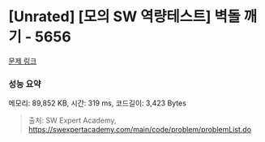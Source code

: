 # [Unrated] [모의 SW 역량테스트] 벽돌 깨기 - 5656 

[문제 링크](https://swexpertacademy.com/main/code/problem/problemDetail.do?contestProbId=AWXRQm6qfL0DFAUo) 

### 성능 요약

메모리: 89,852 KB, 시간: 319 ms, 코드길이: 3,423 Bytes



> 출처: SW Expert Academy, https://swexpertacademy.com/main/code/problem/problemList.do